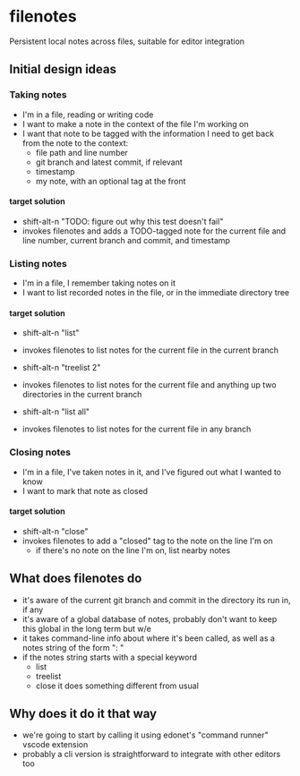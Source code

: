 # filenotes
Persistent local notes across files, suitable for editor integration

## Initial design ideas

### Taking notes
- I'm in a file, reading or writing code
- I want to make a note in the context of the file I'm working on
- I want that note to be tagged with the information I need to get back
  from the note to the context:
  - file path and line number
  - git branch and latest commit, if relevant
  - timestamp
  - my note, with an optional tag at the front

#### target solution
- shift-alt-n "TODO: figure out why this test doesn't fail"
- invokes filenotes and adds a TODO-tagged note for the current file
  and line number, current branch and commit, and timestamp

### Listing notes
- I'm in a file, I remember taking notes on it
- I want to list recorded notes in the file, or in the immediate
  directory tree

#### target solution
- shift-alt-n "list"
- invokes filenotes to list notes for the current file in the current
  branch

- shift-alt-n "treelist 2"
- invokes filenotes to list notes for the current file and anything up
  two directories in the current branch

- shift-alt-n "list all"
- invokes filenotes to list notes for the current file in any branch

### Closing notes
- I'm in a file, I've taken notes in it, and I've figured out what I
  wanted to know
- I want to mark that note as closed

#### target solution
- shift-alt-n "close"
- invokes filenotes to add a "closed" tag to the note on the line I'm on
  - if there's no note on the line I'm on, list nearby notes

## What does filenotes do
- it's aware of the current git branch and commit in the directory its
  run in, if any
- it's aware of a global database of notes, probably don't want to keep
  this global in the long term but w/e
- it takes command-line info about where it's been called, as well as a
  notes string of the form "<optional tag>: <text>"
- if the notes string starts with a special keyword
  - list
  - treelist
  - close
  it does something different from usual

## Why does it do it that way
- we're going to start by calling it using edonet's "command runner"
  vscode extension
- probably a cli version is straightforward to integrate with other
  editors too

